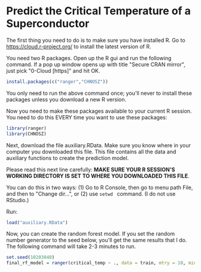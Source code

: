 # Predict the Critical Temperature of a Superconductor

The first thing you need to do is to make sure you have installed R.  Go to https://cloud.r-project.org/ to install the latest version of R.

You need two R packages.  Open up the R gui and run the following command.  If a pop up window opens up with title "Secure CRAN mirror", just pick "0-Cloud [https]" and hit OK.  
```r
install.packages(c("ranger","CHNOSZ"))
```
You only need to run the above command once; you'll never to install these packages unless you download a new R version.

Now you need to make these packages available to your current R session.  You need to do this EVERY time you want to use these packages:
```r
library(ranger)
library(CHNOSZ)
```

Next, download the file auxiliary.RData.  Make sure you know where in your computer you downloaded this file.  This file contains all the data and auxiliary functions to create the prediction model.

Please read this next line carefully: **MAKE SURE YOUR R SESSION'S WORKING DIRECTORY IS SET TO WHERE YOU DOWNLOADED THIS FILE**.  

You can do this in two ways: (1) Go to R Console, then go to menu path File, and then to "Change dir...", or (2) use ```setwd ``` command.  (I do not use RStudio.)

Run:
```r
load("auxiliary.RData")
```

Now, you can create the random forest model.  If you set the random number generator to the seed below, you'll get the same results that I do.  The following command will take 2-3 minutes to run.
```r
set.seed(10203040)
final_rf_model = ranger(critical_temp ~ ., data = train, mtry = 10, min.node.size = 1, num.trees = 1000)
```
